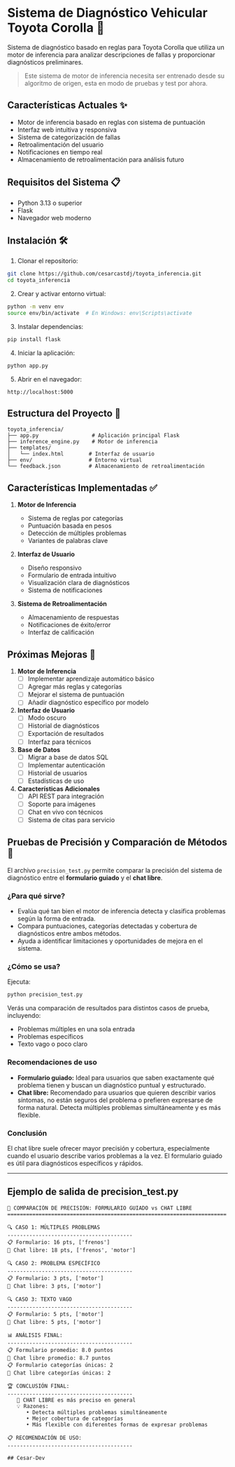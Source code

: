 # Sistema de Diagnóstico Vehicular Toyota Corolla 🚗

Sistema de diagnóstico basado en reglas para Toyota Corolla que utiliza un motor de inferencia para analizar descripciones de fallas y proporcionar diagnósticos preliminares.

> Este sistema de motor de inferencia necesita ser entrenado desde su algoritmo de origen, esta en modo de pruebas y test por ahora.

## Características Actuales ✨

- Motor de inferencia basado en reglas con sistema de puntuación
- Interfaz web intuitiva y responsiva
- Sistema de categorización de fallas
- Retroalimentación del usuario
- Notificaciones en tiempo real
- Almacenamiento de retroalimentación para análisis futuro

## Requisitos del Sistema 📋

- Python 3.13 o superior
- Flask
- Navegador web moderno

## Instalación 🛠️

1. Clonar el repositorio:
```bash
git clone https://github.com/cesarcastdj/toyota_inferencia.git
cd toyota_inferencia
```

2. Crear y activar entorno virtual:
```bash
python -m venv env
source env/bin/activate  # En Windows: env\Scripts\activate
```

3. Instalar dependencias:
```bash
pip install flask
```

4. Iniciar la aplicación:
```bash
python app.py
```

5. Abrir en el navegador:
```
http://localhost:5000
```

## Estructura del Proyecto 📁

```
toyota_inferencia/
├── app.py                 # Aplicación principal Flask
├── inference_engine.py    # Motor de inferencia
├── templates/
│   └── index.html        # Interfaz de usuario
├── env/                  # Entorno virtual
└── feedback.json         # Almacenamiento de retroalimentación
```

## Características Implementadas ✅

1. **Motor de Inferencia**
   - Sistema de reglas por categorías
   - Puntuación basada en pesos
   - Detección de múltiples problemas
   - Variantes de palabras clave

2. **Interfaz de Usuario**
   - Diseño responsivo
   - Formulario de entrada intuitivo
   - Visualización clara de diagnósticos
   - Sistema de notificaciones

3. **Sistema de Retroalimentación**
   - Almacenamiento de respuestas
   - Notificaciones de éxito/error
   - Interfaz de calificación

## Próximas Mejoras 🚀

1. **Motor de Inferencia**
   - [ ] Implementar aprendizaje automático básico
   - [ ] Agregar más reglas y categorías
   - [ ] Mejorar el sistema de puntuación
   - [ ] Añadir diagnóstico específico por modelo

2. **Interfaz de Usuario**
   - [ ] Modo oscuro
   - [ ] Historial de diagnósticos
   - [ ] Exportación de resultados
   - [ ] Interfaz para técnicos

3. **Base de Datos**
   - [ ] Migrar a base de datos SQL
   - [ ] Implementar autenticación
   - [ ] Historial de usuarios
   - [ ] Estadísticas de uso

4. **Características Adicionales**
   - [ ] API REST para integración
   - [ ] Soporte para imágenes
   - [ ] Chat en vivo con técnicos
   - [ ] Sistema de citas para servicio

## Pruebas de Precisión y Comparación de Métodos 🧪

El archivo `precision_test.py` permite comparar la precisión del sistema de diagnóstico entre el **formulario guiado** y el **chat libre**.

### ¿Para qué sirve?
- Evalúa qué tan bien el motor de inferencia detecta y clasifica problemas según la forma de entrada.
- Compara puntuaciones, categorías detectadas y cobertura de diagnósticos entre ambos métodos.
- Ayuda a identificar limitaciones y oportunidades de mejora en el sistema.

### ¿Cómo se usa?

Ejecuta:
```bash
python precision_test.py
```

Verás una comparación de resultados para distintos casos de prueba, incluyendo:
- Problemas múltiples en una sola entrada
- Problemas específicos
- Texto vago o poco claro

### Recomendaciones de uso
- **Formulario guiado:** Ideal para usuarios que saben exactamente qué problema tienen y buscan un diagnóstico puntual y estructurado.
- **Chat libre:** Recomendado para usuarios que quieren describir varios síntomas, no están seguros del problema o prefieren expresarse de forma natural. Detecta múltiples problemas simultáneamente y es más flexible.

### Conclusión
El chat libre suele ofrecer mayor precisión y cobertura, especialmente cuando el usuario describe varios problemas a la vez. El formulario guiado es útil para diagnósticos específicos y rápidos.

---

## Ejemplo de salida de precision_test.py

```
🎯 COMPARACIÓN DE PRECISIÓN: FORMULARIO GUIADO vs CHAT LIBRE
======================================================================

🔍 CASO 1: MÚLTIPLES PROBLEMAS
----------------------------------------
📋 Formulario: 16 pts, ['frenos']
💬 Chat libre: 18 pts, ['frenos', 'motor']

🔍 CASO 2: PROBLEMA ESPECÍFICO
----------------------------------------
📋 Formulario: 3 pts, ['motor']
💬 Chat libre: 3 pts, ['motor']

🔍 CASO 3: TEXTO VAGO
----------------------------------------
📋 Formulario: 5 pts, ['motor']
💬 Chat libre: 5 pts, ['motor']

📊 ANÁLISIS FINAL:
----------------------------------------
📋 Formulario promedio: 8.0 puntos
💬 Chat libre promedio: 8.7 puntos
📋 Formulario categorías únicas: 2
💬 Chat libre categorías únicas: 2

🏆 CONCLUSIÓN FINAL:
----------------------------------------
   🥇 CHAT LIBRE es más preciso en general
   💡 Razones:
      • Detecta múltiples problemas simultáneamente
      • Mejor cobertura de categorías
      • Más flexible con diferentes formas de expresar problemas

📋 RECOMENDACIÓN DE USO:
----------------------------------------

## Cesar-Dev
